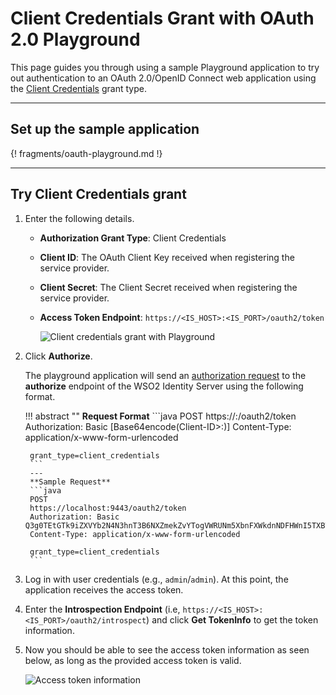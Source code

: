 # Client Credentials Grant with OAuth 2.0 Playground

This page guides you through using a sample Playground application to try out authentication to an OAuth 2.0/OpenID Connect web application using the [Client Credentials](../../references/concepts/authorization/client-credential-grant/) grant type.

----

## Set up the sample application

{! fragments/oauth-playground.md !}

----

## Try Client Credentials grant 

1.  Enter the following details.

    - **Authorization Grant Type**: Client Credentials
    
    - **Client ID**: The OAuth Client Key received when registering the service provider.

	- **Client Secret**: The Client Secret received when registering the service provider.

	- **Access Token Endpoint**: `https://<IS_HOST>:<IS_PORT>/oauth2/token`

		![Client credentials grant with Playground](../../assets/img/samples/client-credentials-with-playground.png)
    
2. Click **Authorize**. 

	The playground application will send an
	[authorization request](https://tools.ietf.org/html/rfc6749#section-4.1.1)
	to the **authorize** endpoint of the WSO2 Identity Server using the
	following format.
	
	!!! abstract ""
        **Request Format**
		```java
		POST
		https://<host>:<port>/oauth2/token
		Authorization: Basic [Base64encode(Client-ID>:<ClientSecret>)]
		Content-Type: application/x-www-form-urlencoded

		grant_type=client_credentials
		```
		---
        **Sample Request**
		```java
		POST
		https://localhost:9443/oauth2/token
		Authorization: Basic Q3g0TEtGTk9iZXVYb2N4N3hnT3B6NXZmekZvYTogVWRUNm5XbnFXWkdnNDFHWnI5TXBTWGs5eU04YQ==
		Content-Type: application/x-www-form-urlencoded

		grant_type=client_credentials
		```

3. Log in with user credentials (e.g., `admin`/`admin`). At this point, the application receives the access token. 

4. Enter the **Introspection Endpoint** (i.e, `https://<IS_HOST>:<IS_PORT>/oauth2/introspect`) and click **Get TokenInfo** to get the token   information. 

5.  Now you should be able to see the access token information as seen
    below, as long as the provided access token is valid.  

	![Access token information](../../assets/img/samples/access-token-info.png)



